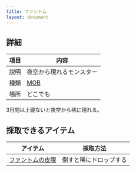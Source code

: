 ```yaml
---
title: ファントム
layout: document
---
```

## 詳細

|項目|内容|
|---|---|
|説明|夜空から現れるモンスター|
|種類|[MOB](MOB)|
|場所|どこでも|

3日間以上寝ないと夜空から稀に現れる。

## 採取できるアイテム

|アイテム|採取方法|
|---|---|
|[ファントムの皮膜](ファントムの皮膜)|倒すと稀にドロップする|

